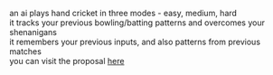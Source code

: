 an ai plays hand cricket in three modes - easy, medium, hard  
it tracks your previous bowling/batting patterns and overcomes your shenanigans  
it remembers your previous inputs, and also patterns from previous matches  
you can visit the proposal [here](https://drive.google.com/file/d/1pOw9SFW70Np21GZhluCOiLfrnDS7gk_7/view?usp=sharing)